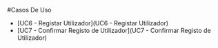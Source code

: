 #Casos De Uso

- [UC6 - Registar Utilizador](UC6 - Registar Utilizador)
- [UC7 - Confirmar Registo de Utilizador](UC7 - Confirmar Registo de Utilizador)
